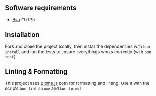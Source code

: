 ## Software requirements

- [Bun](https://bun.sh) ^1.0.25

## Installation

Fork and clone the project locally, then install the dependencies with `bun install` and run the tests to ensure everythings works correctly (with `bun test`).

## Linting & Formatting

This project uses [Biome.js](https://biomejs.dev) both for formatting and linting. Use it with the scripts `bun lint:biome` and `bun format`
